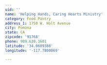 ```yaml
---
uid: ''
name: 'Helping Hands, Caring Hearts Ministry'
category: Food Pantry
address_1: 1750 W. Holt Avenue
city: Pomona
state: CA
zipcode: '91768'
phone: 909.620.1601
latitude: '34.0609388'
longitude: '-117.7800069'

---
```

